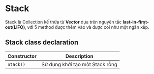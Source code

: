 # Stack
Stack là Collection kế thừa từ **Vector** dựa trên nguyên tắc **last-in-first-out(LIFO)**, với 5 method được thêm vào và được coi như một ngăn xếp.
## Stack class declaration
Constructor | Description
------------ | -------------
```Stack()``` | Sử dụng khởi tạo một Stack rỗng



